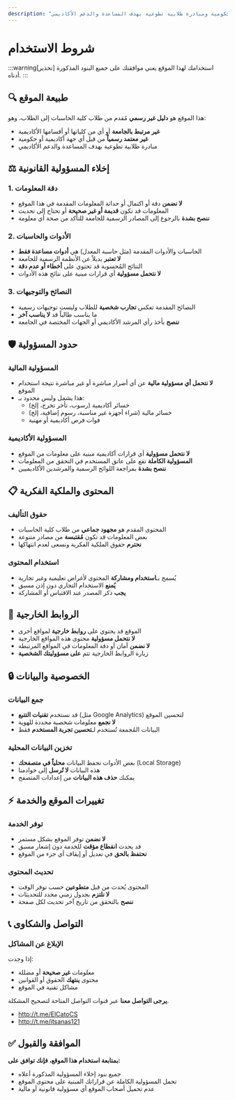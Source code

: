 ```yaml
---
description: "هذا الموقع هو دليل غير رسمي مُقدم من طلاب كلية الحاسبات إلى الطلاب، وهو: غير مرتبط بالجامعة أو أي من كلياتها أو أقسامها الأكاديمية وغير معتمد رسمياً من قبل أي جهة أكاديمية أو حكومية ومبادرة طلابية تطوعية بهدف المساعدة والدعم الأكاديمي"
---
```


# شروط الاستخدام

:::warning[تحذير]
استخدامك لهذا الموقع يعني موافقتك على جميع البنود المذكورة أدناه.
:::

## 🔍 طبيعة الموقع

هذا الموقع هو **دليل غير رسمي** مُقدم من طلاب كلية الحاسبات إلى الطلاب، وهو:
- **غير مرتبط بالجامعة** أو أي من كلياتها أو أقسامها الأكاديمية
- **غير معتمد رسمياً** من قبل أي جهة أكاديمية أو حكومية
- مبادرة طلابية تطوعية بهدف المساعدة والدعم الأكاديمي

<!--more-->

## ⚖️ إخلاء المسؤولية القانونية

### 1. دقة المعلومات
- **لا نضمن** دقة أو اكتمال أو حداثة المعلومات المقدمة في هذا الموقع
- المعلومات قد تكون **قديمة أو غير صحيحة** أو تحتاج إلى تحديث
- **ننصح بشدة** بالرجوع إلى المصادر الرسمية للجامعة للتأكد من صحة أي معلومة

### 2. الأدوات والحاسبات
- الحاسبات والأدوات المقدمة (مثل حاسبة المعدل) هي **أدوات مساعدة فقط**
- **لا تعتبر** بديلاً عن الأنظمة الرسمية للجامعة
- النتائج المُحسوبة قد تحتوي على **أخطاء أو عدم دقة**
- **لا نتحمل مسؤولية** أي قرارات مبنية على نتائج هذه الأدوات

### 3. النصائح والتوجيهات
- النصائح المقدمة تعكس **تجارب شخصية** للطلاب وليست توجيهات رسمية
- ما يناسب طالباً قد **لا يناسب آخر**
- **ننصح** بأخذ رأي المرشد الأكاديمي أو الجهات المختصة في الجامعة

## 🛡️ حدود المسؤولية

### المسؤولية المالية
- **لا نتحمل أي مسؤولية مالية** عن أي أضرار مباشرة أو غير مباشرة نتيجة استخدام الموقع
- هذا يشمل وليس محدود بـ:
  - خسائر أكاديمية (رسوب، تأخر تخرج، إلخ)
  - خسائر مالية (شراء أجهزة غير مناسبة، رسوم إضافية، إلخ)
  - فوات فرص أكاديمية أو مهنية

### المسؤولية الأكاديمية
- **لا نتحمل مسؤولية** أي قرارات أكاديمية مبنية على معلومات من الموقع
- **المسؤولية الكاملة** تقع على عاتق المستخدم في التحقق من المعلومات
- **ننصح بشدة** بمراجعة اللوائح الرسمية والمرشدين الأكاديميين

## 📋 المحتوى والملكية الفكرية

### حقوق التأليف
- المحتوى المقدم هو **مجهود جماعي** من طلاب كلية الحاسبات
- بعض المعلومات قد تكون **مُقتبسة** من مصادر متنوعة
- **نحترم** حقوق الملكية الفكرية ونسعى لعدم انتهاكها

### استخدام المحتوى
- يُسمح بـ**استخدام ومشاركة** المحتوى لأغراض تعليمية وغير تجارية
- **يُمنع** الاستخدام التجاري دون إذن مسبق
- **يجب** ذكر المصدر عند الاقتباس أو المشاركة

## 🔗 الروابط الخارجية

- الموقع قد يحتوي على **روابط خارجية** لمواقع أخرى
- **لا نتحمل مسؤولية** محتوى هذه المواقع الخارجية
- **لا نضمن** أمان أو دقة المعلومات في المواقع المرتبطة
- زيارة الروابط الخارجية تتم **على مسؤوليتك الشخصية**

## 🔒 الخصوصية والبيانات

### جمع البيانات
- قد نستخدم **تقنيات التتبع** (مثل Google Analytics) لتحسين الموقع
- **لا نجمع** معلومات شخصية محددة للهوية
- البيانات المُجمعة تُستخدم لـ**تحسين تجربة المستخدم** فقط

### تخزين البيانات المحلية
- بعض الأدوات تحفظ البيانات **محلياً في متصفحك** (Local Storage)
- هذه البيانات **لا تُرسل** إلى خوادمنا
- يمكنك **حذف هذه البيانات** من إعدادات المتصفح

## ⚡ تغييرات الموقع والخدمة

### توفر الخدمة
- **لا نضمن** توفر الموقع بشكل مستمر
- قد يحدث **انقطاع مؤقت** للخدمة دون إشعار مسبق
- **نحتفظ بالحق** في تعديل أو إيقاف أي جزء من الموقع

### تحديث المحتوى
- المحتوى يُحدث من قبل **متطوعين** حسب توفر الوقت
- **لا نلتزم** بجدول زمني محدد للتحديثات
- **ننصح** بالتحقق من تاريخ آخر تحديث لكل صفحة

## 📞 التواصل والشكاوى

### الإبلاغ عن المشاكل
إذا وجدت:
- معلومات **غير صحيحة** أو مضللة
- محتوى **ينتهك** الحقوق أو القوانين
- مشاكل تقنية في الموقع

**يرجى التواصل معنا** عبر قنوات التواصل المتاحة لتصحيح المشكلة.

- http://t.me/ElCatoCS
- http://t.me/itsanas121

## ✅ الموافقة والقبول

**بمتابعة استخدام هذا الموقع، فإنك توافق على:**
- جميع بنود إخلاء المسؤولية المذكورة أعلاه
- تحمل المسؤولية الكاملة عن قراراتك المبنية على محتوى الموقع
- عدم تحميل أصحاب الموقع أي مسؤولية قانونية أو مالية
